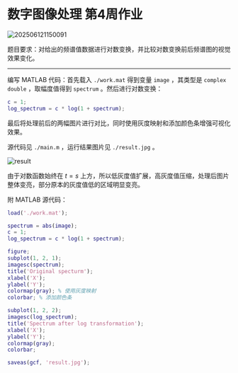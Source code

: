 # 数字图像处理 第4周作业

![202506121150091](https://cdn.jsdelivr.net/gh/DerrickMarcus/picgo-image/images/202506121150091.png)

题目要求：对给出的频谱值数据进行对数变换，并比较对数变换前后频谱图的视觉效果变化。

---

编写 MATLAB 代码：首先载入 `./work.mat` 得到变量 `image` ，其类型是 `complex double` ，取幅度值得到 `spectrum` 。然后进行对数变换：

```matlab
c = 1;
log_spectrum = c * log(1 + spectrum);
```

最后将处理前后的两幅图片进行对比，同时使用灰度映射和添加颜色条增强可视化效果。

源代码见 `./main.m` ，运行结果图片见 `./result.jpg` 。

![result](https://cdn.jsdelivr.net/gh/DerrickMarcus/picgo_image/images/result.jpg)

由于对数函数始终在 $t = s$ 上方，所以低灰度值扩展，高灰度值压缩，处理后图片整体变亮，部分原本的灰度值低的区域明显变亮。

附 MATLAB 源代码：

```matlab
load('./work.mat');

spectrum = abs(image);
c = 1;
log_spectrum = c * log(1 + spectrum);

figure;
subplot(1, 2, 1);
imagesc(spectrum);
title('Original specturm');
xlabel('X');
ylabel('Y');
colormap(gray); % 使用灰度映射
colorbar; % 添加颜色条

subplot(1, 2, 2);
imagesc(log_spectrum);
title('Spectrum after log transformation');
xlabel('X');
ylabel('Y');
colormap(gray);
colorbar;

saveas(gcf, 'result.jpg');
```
